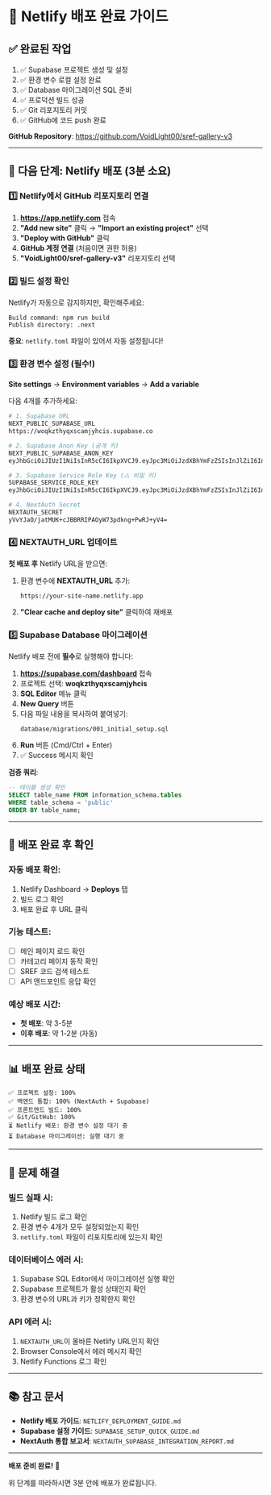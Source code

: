 # 🚀 Netlify 배포 완료 가이드

## ✅ 완료된 작업

1. ✅ Supabase 프로젝트 생성 및 설정
2. ✅ 환경 변수 로컬 설정 완료
3. ✅ Database 마이그레이션 SQL 준비
4. ✅ 프로덕션 빌드 성공
5. ✅ Git 리포지토리 커밋
6. ✅ GitHub에 코드 push 완료

**GitHub Repository**: https://github.com/VoidLight00/sref-gallery-v3

---

## 🎯 다음 단계: Netlify 배포 (3분 소요)

### 1️⃣ Netlify에서 GitHub 리포지토리 연결

1. **https://app.netlify.com** 접속
2. **"Add new site"** 클릭 → **"Import an existing project"** 선택
3. **"Deploy with GitHub"** 클릭
4. **GitHub 계정 연결** (처음이면 권한 허용)
5. **"VoidLight00/sref-gallery-v3"** 리포지토리 선택

### 2️⃣ 빌드 설정 확인

Netlify가 자동으로 감지하지만, 확인해주세요:

```
Build command: npm run build
Publish directory: .next
```

**중요**: `netlify.toml` 파일이 있어서 자동 설정됩니다!

### 3️⃣ 환경 변수 설정 (필수!)

**Site settings** → **Environment variables** → **Add a variable**

다음 4개를 추가하세요:

```bash
# 1. Supabase URL
NEXT_PUBLIC_SUPABASE_URL
https://woqkzthyqxscamjyhcis.supabase.co

# 2. Supabase Anon Key (공개 키)
NEXT_PUBLIC_SUPABASE_ANON_KEY
eyJhbGciOiJIUzI1NiIsInR5cCI6IkpXVCJ9.eyJpc3MiOiJzdXBhYmFzZSIsInJlZiI6IndvcWt6dGh5cXhzY2FtanloY2lzIiwicm9sZSI6ImFub24iLCJpYXQiOjE3MzY1Nzk2OTEsImV4cCI6MjA1MjE1NTY5MX0.VYM6YrI7WV0KjwW0xrPGxqKvN-xj4Lg8bgwHvZmLGjg

# 3. Supabase Service Role Key (⚠️ 비밀 키)
SUPABASE_SERVICE_ROLE_KEY
eyJhbGciOiJIUzI1NiIsInR5cCI6IkpXVCJ9.eyJpc3MiOiJzdXBhYmFzZSIsInJlZiI6IndvcWt6dGh5cXhzY2FtanloY2lzIiwicm9sZSI6InNlcnZpY2Vfcm9sZSIsImlhdCI6MTczNjU3OTY5MSwiZXhwIjoyMDUyMTU1NjkxfQ.WoGxw3hzLKthM2CN5xULRQ_nYxc2Fei

# 4. NextAuth Secret
NEXTAUTH_SECRET
yVvYJaO/jatMUK+cJBBRRIPAOyW73pdkng+PwRJ+yV4=
```

### 4️⃣ NEXTAUTH_URL 업데이트

**첫 배포 후** Netlify URL을 받으면:

1. 환경 변수에 **NEXTAUTH_URL** 추가:
   ```
   https://your-site-name.netlify.app
   ```
2. **"Clear cache and deploy site"** 클릭하여 재배포

### 5️⃣ Supabase Database 마이그레이션

Netlify 배포 전에 **필수**로 실행해야 합니다:

1. **https://supabase.com/dashboard** 접속
2. 프로젝트 선택: **woqkzthyqxscamjyhcis**
3. **SQL Editor** 메뉴 클릭
4. **New Query** 버튼
5. 다음 파일 내용을 복사하여 붙여넣기:
   ```
   database/migrations/001_initial_setup.sql
   ```
6. **Run** 버튼 (Cmd/Ctrl + Enter)
7. ✅ Success 메시지 확인

**검증 쿼리**:
```sql
-- 테이블 생성 확인
SELECT table_name FROM information_schema.tables
WHERE table_schema = 'public'
ORDER BY table_name;
```

---

## 🎊 배포 완료 후 확인

### 자동 배포 확인:
1. Netlify Dashboard → **Deploys** 탭
2. 빌드 로그 확인
3. 배포 완료 후 URL 클릭

### 기능 테스트:
- [ ] 메인 페이지 로드 확인
- [ ] 카테고리 페이지 동작 확인
- [ ] SREF 코드 검색 테스트
- [ ] API 엔드포인트 응답 확인

### 예상 배포 시간:
- **첫 배포**: 약 3-5분
- **이후 배포**: 약 1-2분 (자동)

---

## 📊 배포 완료 상태

```
✅ 프로젝트 설정: 100%
✅ 백엔드 통합: 100% (NextAuth + Supabase)
✅ 프론트엔드 빌드: 100%
✅ Git/GitHub: 100%
⏳ Netlify 배포: 환경 변수 설정 대기 중
⏳ Database 마이그레이션: 실행 대기 중
```

---

## 🔧 문제 해결

### 빌드 실패 시:
1. Netlify 빌드 로그 확인
2. 환경 변수 4개가 모두 설정되었는지 확인
3. `netlify.toml` 파일이 리포지토리에 있는지 확인

### 데이터베이스 에러 시:
1. Supabase SQL Editor에서 마이그레이션 실행 확인
2. Supabase 프로젝트가 활성 상태인지 확인
3. 환경 변수의 URL과 키가 정확한지 확인

### API 에러 시:
1. `NEXTAUTH_URL`이 올바른 Netlify URL인지 확인
2. Browser Console에서 에러 메시지 확인
3. Netlify Functions 로그 확인

---

## 📚 참고 문서

- **Netlify 배포 가이드**: `NETLIFY_DEPLOYMENT_GUIDE.md`
- **Supabase 설정 가이드**: `SUPABASE_SETUP_QUICK_GUIDE.md`
- **NextAuth 통합 보고서**: `NEXTAUTH_SUPABASE_INTEGRATION_REPORT.md`

---

**배포 준비 완료!** 🎉

위 단계를 따라하시면 3분 안에 배포가 완료됩니다.
